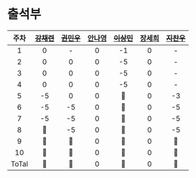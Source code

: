 # 출석부

| 주차 | [~~강채련~~](https://github.com/chaeryeon823) | [~~권민우~~](https://github.com/Kwonminwoo) | [안나영](https://github.com/ahma0) | [~~이상민~~](https://github.com/netco97) | [장세희](https://github.com/julia8024) | [~~지찬우~~](https://github.com/jcw1031)
| :---: | :---: | :---: | :---: | :---: | :---: | :---: |
| 1 | 0 | - | 0 | -1 | 0 | - |
| 2 | 0 | 0 | 0 | -5 | 0 | - |
| 3 | 0 | 0 | 0 | -5 | 0 | - |
| 4 | 0 | 0 | 0 | -5 | 0 | - |
| 5 | -5 | 0 | 0 | 🚫 | 0 | -3 |
| 6 | -5 | -5 | 0 | 🚫 | 0 | -5 |
| 7 | -5 | -5 | 0 | 🚫 | 0 | -5 | 
| 8 | 🚫 | -5 | 0 | 🚫 | 0 | -5 |
| 9 | 🚫 | 🚫 | 0 | 🚫 | 0 | 🚫 |
| 10 | 🚫 | 🚫 | 0 | 🚫 | 0 | 🚫 | # 지금
| ToTal | 🚫 | 🚫 | 0 | 🚫 | 0 | 🚫 |